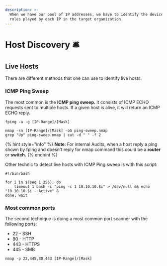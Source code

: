 ```yaml
---
description: >-
  When we have our pool of IP addresses, we have to identify the devices and the
  roles played by each IP in the target organization.
---
```


# Host Discovery 🛎

## Live Hosts

There are different methods that one can use to identify live hosts. 

### ICMP Ping Sweep

The most common is the **ICMP ping sweep.** It consists of ICMP ECHO requests sent to multiple hosts. If a given host is alive, it will return an ICMP ECHO reply.

```text
fping -a -g [IP-Range]/[Mask]

nmap -sn [IP-Range]/[Mask] -oG ping-sweep.nmap
grep "Up" ping-sweep.nmap | cut -d " " -f 2
```

{% hint style="info" %}
**Note**: For internal Audits, when a host reply a ping shown by fping and doesn't reply for nmap command this could be a **router** or **switch.**
{% endhint %}

Other technic to detect live hosts with ICMP Ping sweep is with this script:

```text
#!/bin/bash

for i in $(seq 1 255); do
    timeout 1 bash -c "ping -c 1 10.10.10.$i" > /dev/null && echo "10.10.10.$i - Active" &
done; wait
```

### Most common ports

The second technique is doing a most common port scanner with the following ports:

* 22 - SSH
* 80 - HTTP
* 443 - HTTPS
* 445 - SMB

```text
nmap -p 22,445,80,443 [IP-Range]/[Mask]
```

